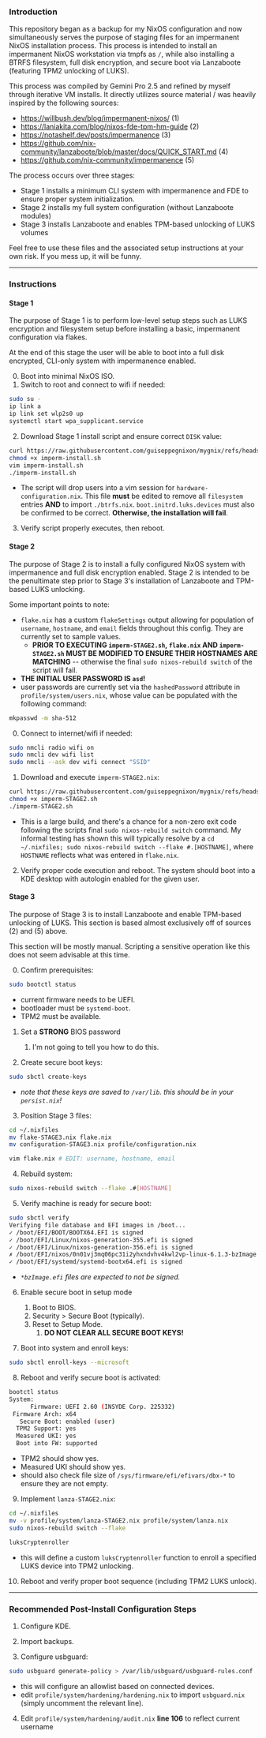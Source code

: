 ### Introduction

This repository began as a backup for my NixOS configuration and now simultaneously serves the purpose of staging files for an impermanent NixOS installation process. This process is intended to install an impermanent NixOS workstation via tmpfs as `/`, while also installing a BTRFS filesystem, full disk encryption, and secure boot via Lanzaboote (featuring TPM2 unlocking of LUKS).

This process was compiled by Gemini Pro 2.5 and refined by myself through iterative VM installs. It directly utilizes source material / was heavily inspired by the following sources:

- https://willbush.dev/blog/impermanent-nixos/ (1)
- https://laniakita.com/blog/nixos-fde-tpm-hm-guide (2)
- https://notashelf.dev/posts/impermanence (3)
- https://github.com/nix-community/lanzaboote/blob/master/docs/QUICK_START.md (4)
- https://github.com/nix-community/impermanence (5)

The process occurs over three stages:
- Stage 1 installs a minimum CLI system with impermanence and FDE to ensure proper system initialization.
- Stage 2 installs my full system configuration (without Lanzaboote modules)
- Stage 3 installs Lanzaboote and enables TPM-based unlocking of LUKS volumes

Feel free to use these files and the associated setup instructions at your own risk. If you mess up, it will be funny.

---
### Instructions

#### Stage 1
The purpose of Stage 1 is to perform low-level setup steps such as LUKS encryption and filesystem setup before installing a basic, impermanent configuration via flakes. 

At the end of this stage the user will be able to boot into a full disk encrypted, CLI-only system with impermanence enabled.

0. Boot into minimal NixOS ISO.
1. Switch to root and connect to wifi if needed:
```sh
sudo su -
ip link a
ip link set wlp2s0 up
systemctl start wpa_supplicant.service
```

2. Download Stage 1 install script and ensure correct `DISK` value:
```sh
curl https://raw.githubusercontent.com/guiseppegnixon/mygnix/refs/heads/main/imperm-install.sh -o imperm-install.sh
chmod +x imperm-install.sh
vim imperm-install.sh
./imperm-install.sh
```
- The script will drop users into a vim session for `hardware-configuration.nix`. This file **must** be edited to remove all `filesystem` entries **AND** to import `./btrfs.nix`. `boot.initrd.luks.devices` must also be confirmed to be correct. **Otherwise, the installation will fail**.

3. Verify script properly executes, then reboot.
 
#### Stage 2
The purpose of Stage 2 is to install a fully configured NixOS system with impermanence and full disk encryption enabled. Stage 2 is intended to be the penultimate step prior to Stage 3's installation of Lanzaboote and TPM-based LUKS unlocking.

Some important points to note:
- `flake.nix` has a custom `flakeSettings` output allowing for population of `username`, `hostname`, and `email` fields throughout this config. They are currently set to sample values. 
	- **PRIOR TO EXECUTING `imperm-STAGE2.sh`, `flake.nix` AND `imperm-STAGE2.sh` MUST BE MODIFIED TO ENSURE THEIR HOSTNAMES ARE MATCHING** -- otherwise the final `sudo nixos-rebuild switch` of the script will fail.
- **THE INITIAL USER PASSWORD IS `asd`!** 
- user passwords are currently set via the `hashedPassword` attribute in `profile/system/users.nix`, whose value can be populated with the following command:
```sh
mkpasswd -m sha-512
```

0. Connect to internet/wifi if needed:
```sh
sudo nmcli radio wifi on
sudo nmcli dev wifi list
sudo nmcli --ask dev wifi connect "SSID"
```

1.  Download and execute `imperm-STAGE2.nix`:
```sh
curl https://raw.githubusercontent.com/guiseppegnixon/mygnix/refs/heads/main/imperm-STAGE2.sh
chmod +x imperm-STAGE2.sh
./imperm-STAGE2.sh
```
- This is a large build, and there's a chance for a non-zero exit code following the scripts final `sudo nixos-rebuild switch` command. My informal testing has shown this will typically resolve by a `cd ~/.nixfiles; sudo nixos-rebuild switch --flake #.[HOSTNAME]`, where `HOSTNAME` reflects what was entered in `flake.nix`. 

2. Verify proper code execution and reboot. The system should boot into a KDE desktop with autologin enabled for the given user.

#### Stage 3
The purpose of Stage 3 is to install Lanzaboote and enable TPM-based unlocking of LUKS. This section is based almost exclusively off of sources (2) and (5) above. 

This section will be mostly manual. Scripting a sensitive operation like this does not seem advisable at this time.

0. Confirm prerequisites:
```sh
sudo bootctl status
```
- current firmware needs to be UEFI.
- bootloader must be `systemd-boot`.
- TPM2 must be available.

1. Set a **STRONG** BIOS password
	1. I'm not going to tell you how to do this.

2. Create secure boot keys:
```sh
sudo sbctl create-keys
```
- *note that these keys are saved to `/var/lib`. this should be in your `persist.nix`!*

3. Position Stage 3 files:
```sh
cd ~/.nixfiles
mv flake-STAGE3.nix flake.nix
mv configuration-STAGE3.nix profile/configuration.nix

vim flake.nix # EDIT: username, hostname, email
```

4. Rebuild system:
```sh
sudo nixos-rebuild switch --flake .#[HOSTNAME]
```

5. Verify machine is ready for secure boot:
```sh
sudo sbctl verify
Verifying file database and EFI images in /boot...
✓ /boot/EFI/BOOT/BOOTX64.EFI is signed
✓ /boot/EFI/Linux/nixos-generation-355.efi is signed
✓ /boot/EFI/Linux/nixos-generation-356.efi is signed
✗ /boot/EFI/nixos/0n01vj3mq06pc31i2yhxndvhv4kwl2vp-linux-6.1.3-bzImage.efi is not signed
✓ /boot/EFI/systemd/systemd-bootx64.efi is signed
```
- *`*bzImage.efi` files are expected to not be signed.*

6. Enable secure boot in setup mode
	1. Boot to BIOS.
	2. Security > Secure Boot (typically).
	3. Reset to Setup Mode.
		1. **DO NOT CLEAR ALL SECURE BOOT KEYS!**

7. Boot into system and enroll keys:
```sh
sudo sbctl enroll-keys --microsoft
```

8. Reboot and verify secure boot is activated:
```sh
bootctl status
System:
      Firmware: UEFI 2.60 (INSYDE Corp. 225332)
 Firmware Arch: x64
   Secure Boot: enabled (user)
  TPM2 Support: yes
  Measured UKI: yes
  Boot into FW: supported
```
- TPM2 should show yes.
- Measured UKI should show yes.
- should also check file size of `/sys/firmware/efi/efivars/dbx-*` to ensure they are not empty.

9. Implement `lanza-STAGE2.nix`:
```sh
cd ~/.nixfiles
mv -v profile/system/lanza-STAGE2.nix profile/system/lanza.nix
sudo nixos-rebuild switch --flake

luksCryptenroller
```
- this will define a custom `luksCryptenroller` function to enroll a specified LUKS device into TPM2 unlocking.

10. Reboot and verify proper boot sequence (including TPM2 LUKS unlock).

---

### Recommended Post-Install Configuration Steps

1. Configure KDE.

2. Import backups.

3. Configure usbguard:
```sh 
sudo usbguard generate-policy > /var/lib/usbguard/usbguard-rules.conf
```
- this will configure an allowlist based on connected devices.
- edit `profile/system/hardening/hardening.nix` to import `usbguard.nix` (simply uncomment the relevant line).

4. Edit `profile/system/hardening/audit.nix` **line 106** to reflect current username
